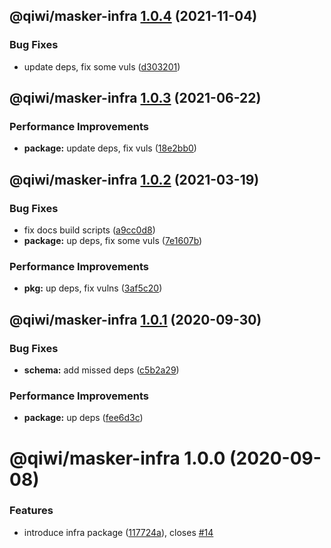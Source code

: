 ## @qiwi/masker-infra [1.0.4](https://github.com/qiwi/masker/compare/@qiwi/masker-infra@1.0.3...@qiwi/masker-infra@1.0.4) (2021-11-04)


### Bug Fixes

* update deps, fix some vuls ([d303201](https://github.com/qiwi/masker/commit/d303201ab664ad185d0e64243301796611041274))

## @qiwi/masker-infra [1.0.3](https://github.com/qiwi/masker/compare/@qiwi/masker-infra@1.0.2...@qiwi/masker-infra@1.0.3) (2021-06-22)


### Performance Improvements

* **package:** update deps, fix vuls ([18e2bb0](https://github.com/qiwi/masker/commit/18e2bb098611e4477cb468551f5a56e94e4473b0))

## @qiwi/masker-infra [1.0.2](https://github.com/qiwi/masker/compare/@qiwi/masker-infra@1.0.1...@qiwi/masker-infra@1.0.2) (2021-03-19)


### Bug Fixes

* fix docs build scripts ([a9cc0d8](https://github.com/qiwi/masker/commit/a9cc0d8458d5ea22d2a9a63d90ad6662894021d1))
* **package:** up deps, fix some vuls ([7e1607b](https://github.com/qiwi/masker/commit/7e1607b0434084188fe095763244c6cfd4f8c3b3))


### Performance Improvements

* **pkg:** up deps, fix vulns ([3af5c20](https://github.com/qiwi/masker/commit/3af5c205e875a69e0b841e69606f07928b9a3af7))

## @qiwi/masker-infra [1.0.1](https://github.com/qiwi/masker/compare/@qiwi/masker-infra@1.0.0...@qiwi/masker-infra@1.0.1) (2020-09-30)


### Bug Fixes

* **schema:** add missed deps ([c5b2a29](https://github.com/qiwi/masker/commit/c5b2a29b0d547f963bd490c9546d053f39bf8aac))


### Performance Improvements

* **package:** up deps ([fee6d3c](https://github.com/qiwi/masker/commit/fee6d3c517f58e603dd38dec686fcc647fef3c6a))

# @qiwi/masker-infra 1.0.0 (2020-09-08)


### Features

* introduce infra package ([117724a](https://github.com/qiwi/masker/commit/117724a6993f97f4e3eb804bc9f8c438eb66a5d7)), closes [#14](https://github.com/qiwi/masker/issues/14)
